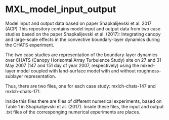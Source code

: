 # MXL_model_input_output
Model input and output data based on paper Shapkalijevski et al. 2017 (ACP)
This repository contains model input and output data from two case studies based on the paper Shapkalijevski et al. (2017): Integrating canopy and large-scale effects in the convective boundary-layer dynamics during the CHATS experiment.

The two case studies are representation of the boundary-layer dynamics over CHATS (Canopy Horisontal Array Turbulence Study) site on 27 and 31 May 2007 (147 and 151 day of year 2007, respectively) using the mixed-layer model coupled with land-surface model with and without roughness-sublayer representation.

Thus, there are two files, one for each case study: mxlch-chats-147 and mxlch-chats-171.

Inside this files there are files of different numerical experiments, based on Table 1 in Shapkalijevski et al. (2017). Inside these files, the input and output .txt files of the corresponging numerical experiments are places.
